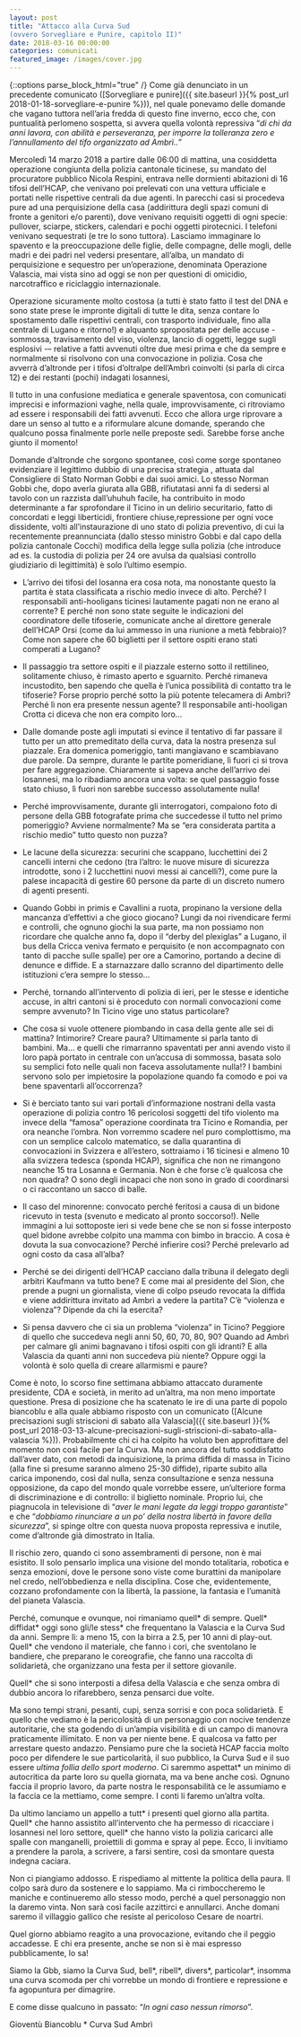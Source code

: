 ```yaml
---
layout: post
title: "Attacco alla Curva Sud
(ovvero Sorvegliare e Punire, capitolo II)"
date: 2018-03-16 00:00:00
categories: comunicati
featured_image: /images/cover.jpg
---
```

{::options parse_block_html="true" /}
Come già denunciato in un precedente comunicato ([Sorvegliare e punire]({{ site.baseurl }}{% post_url 2018-01-18-sorvegliare-e-punire %})), nel quale ponevamo delle domande che vagano tuttora nell’aria fredda di questo fine inverno, ecco che, con puntualità perlomeno sospetta, si avvera quella volontà repressiva “_di chi da anni lavora, con abilità e perseveranza, per imporre la tolleranza zero e l’annullamento del tifo organizzato ad Ambrì.._”

Mercoledì 14 marzo 2018 a partire dalle 06:00 di mattina, una cosiddetta operazione congiunta della polizia cantonale ticinese, su mandato del procuratore pubblico Nicola Respini, entrava nelle dormienti abitazioni di 16 tifosi dell’HCAP, che venivano poi prelevati con una vettura ufficiale e portati nelle rispettive centrali da due agenti. In parecchi casi si procedeva pure ad una perquisizione della casa (addirittura degli spazi comuni di fronte a genitori e/o parenti), dove venivano requisiti oggetti di ogni specie: pullover, sciarpe, stickers, calendari e pochi oggetti pirotecnici. I telefoni venivano sequestrati (e tre lo sono tuttora). 
Lasciamo immaginare lo spavento e la preoccupazione delle figlie, delle compagne, delle mogli, delle madri e dei padri nel vedersi presentare, all’alba, un mandato di perquisizione e sequestro per un’operazione, denominata Operazione Valascia, mai vista sino ad oggi se non per questioni di omicidio, narcotraffico e riciclaggio internazionale. 

Operazione sicuramente molto costosa (a tutti è stato fatto il test del DNA e sono state prese le impronte digitali di tutte le dita, senza contare lo spostamento dalle rispettivi centrali, con trasporto individuale, fino alla centrale di Lugano e ritorno!) e alquanto spropositata per delle accuse - sommossa, travisamento del viso, violenza, lancio di oggetti, legge sugli esplosivi -– relative a fatti avvenuti oltre due mesi prima e che da sempre e normalmente si risolvono con una convocazione in polizia. Cosa che avverrà d’altronde per i tifosi d’oltralpe dell’Ambrì coinvolti (si parla di circa 12) e dei restanti (pochi) indagati losannesi,

Il tutto in una confusione mediatica e generale spaventosa, con comunicati imprecisi e informazioni vaghe, nella quale, improvvisamente, ci ritroviamo ad essere i responsabili dei fatti avvenuti. 
Ecco che allora urge riprovare a dare un senso al tutto e a riformulare alcune domande, sperando che qualcuno possa finalmente porle nelle preposte sedi. Sarebbe forse anche giunto il momento!

Domande d’altronde che sorgono spontanee, così come sorge spontaneo evidenziare il legittimo dubbio di una precisa strategia , attuata dal Consigliere di Stato Norman Gobbi e dai suoi amici. Lo stesso Norman Gobbi che, dopo averla giurata alla GBB, rifiutatasi anni fa di sedersi al tavolo con un razzista dall’uhuhuh facile, ha contribuito in modo determinante a far sprofondare il Ticino in un delirio securitario, fatto di concordati e leggi liberticidi, frontiere chiuse,repressione per ogni voce dissidente, volti all’instaurazione di uno stato di polizia preventivo, di cui la recentemente preannunciata (dallo stesso ministro Gobbi e dal capo della polizia cantonale Cocchi) modifica della legge sulla polizia (che introduce ad es. la custodia di polizia per 24 ore avulsa da qualsiasi controllo giudiziario di legittimità) è solo l’ultimo esempio.

+ L’arrivo dei tifosi del losanna era cosa nota, ma nonostante questo la partita è stata classificata a rischio medio invece di alto. Perché? I responsabili anti-hooligans ticinesi lautamente pagati non ne erano al corrente? E perché non sono state seguite le indicazioni del coordinatore delle tifoserie, comunicate anche al direttore generale dell’HCAP Orsi (come da lui ammesso in una riunione a metà febbraio)? Come non sapere che 60 biglietti per il settore ospiti erano stati comperati a Lugano? 

+ Il passaggio tra settore ospiti e il piazzale esterno sotto il rettilineo, solitamente chiuso, è rimasto aperto e sguarnito. Perché rimaneva incustodito, ben sapendo che quella è l’unica possibilità di contatto tra le tifoserie? Forse proprio perché sotto la più potente telecamera di Ambrì? Perché lì non era presente nessun agente? Il responsabile anti-hooligan Crotta ci diceva che non era compito loro… 

+ Dalle domande poste agli imputati si evince il tentativo di far passare il tutto per un atto premeditato della curva, data la nostra presenza sul piazzale. Era domenica pomeriggio, tanti mangiavano e scambiavano due parole. Da sempre, durante le partite pomeridiane, lì fuori ci si trova per fare aggregazione. Chiaramente si sapeva anche dell’arrivo dei losannesi, ma lo ribadiamo ancora una volta: se quel passaggio fosse stato chiuso, lì fuori non sarebbe successo assolutamente nulla! 

+ Perché improvvisamente, durante gli interrogatori, compaiono foto di persone della GBB fotografate prima che succedesse il tutto nel primo pomeriggio? Avviene normalmente? Ma se “era considerata partita a rischio medio” tutto questo non puzza?

+ Le lacune della sicurezza: securini che scappano, lucchettini dei 2 cancelli interni che cedono (tra l’altro: le nuove misure di sicurezza introdotte, sono i 2 lucchettini nuovi messi ai cancelli?), come pure la palese incapacità di gestire 60 persone da parte di un discreto numero di agenti presenti.

+ Quando Gobbi in primis e Cavallini a ruota, propinano la versione della mancanza d’effettivi a che gioco giocano? Lungi da noi rivendicare fermi e controlli, che ognuno giochi la sua parte, ma non possiamo non ricordare che qualche anno fa, dopo il “derby del plexiglas” a Lugano, il bus della Cricca veniva fermato e perquisito (e non accompagnato con tanto di pacche sulle spalle) per ore a Camorino, portando a decine di denunce e diffide. E a starnazzare dallo scranno del dipartimento delle istituzioni c’era sempre lo stesso…

+ Perché, tornando all’intervento di polizia di ieri, per le stesse e identiche accuse, in altri cantoni si è proceduto con normali convocazioni come sempre avvenuto? In Ticino vige uno status particolare? 

+ Che cosa si vuole ottenere piombando in casa della gente alle sei di mattina? Intimorire? Creare paura? Ultimamente si parla tanto di bambini. Ma... e quelli che rimarranno spaventati per anni avendo visto il loro papà portato in centrale con un’accusa di sommossa, basata solo su semplici foto nelle quali non faceva assolutamente nulla!? I bambini servono solo per impietosire la popolazione quando fa comodo e poi va bene spaventarli all’occorrenza?

+ Si è berciato tanto sui vari portali d’informazione nostrani della vasta operazione di polizia contro 16 pericolosi soggetti del tifo violento ma invece della “famosa” operazione coordinata tra Ticino e Romandia, per ora neanche l’ombra. Non vorremmo scadere nel puro complottismo, ma con un semplice calcolo matematico, se dalla quarantina di convocazioni in Svizzera e all’estero, sottraiamo i 16 ticinesi e almeno 10 alla svizzera tedesca (sponda HCAP), significa che non ne rimangono neanche 15 tra Losanna e Germania. Non è che forse c’è qualcosa che non quadra? O sono degli incapaci che non sono in grado di coordinarsi o ci raccontano un sacco di balle.

+ Il caso del minorenne: convocato perché feritosi a causa di un bidone ricevuto in testa (svenuto e medicato al pronto soccorso!). Nelle immagini a lui sottoposte ieri si vede bene che se non si fosse interposto quel bidone avrebbe colpito una mamma con bimbo in braccio. A cosa è dovuta la sua convocazione? Perché infierire così? Perché prelevarlo ad ogni costo da casa all’alba? 

+  Perché se dei dirigenti dell’HCAP cacciano dalla tribuna il delegato degli arbitri Kaufmann va tutto bene? E come mai al presidente del Sion, che prende a pugni un giornalista, viene di colpo pseudo revocata la diffida e viene addirittura invitato ad Ambrì a vedere la partita? C’è “violenza e violenza”? Dipende da chi la esercita?

+  Si pensa davvero che ci sia un problema “violenza” in Ticino? Peggiore di quello che succedeva negli anni 50, 60, 70, 80, 90? Quando ad Ambrì per calmare gli animi bagnavano i tifosi ospiti con gli idranti?  E alla Valascia da quanti anni non succedeva più niente? Oppure oggi la volontà è solo quella di creare allarmismi e paure?

Come è noto, lo scorso fine settimana abbiamo attaccato duramente presidente, CDA e società, in merito ad un’altra, ma non meno importate questione. Presa di posizione che ha scatenato le ire di una parte di popolo biancoblu e alla quale abbiamo risposto con un comunicato ([Alcune precisazioni sugli striscioni di sabato alla Valascia]({{ site.baseurl }}{% post_url 2018-03-13-alcune-precisazioni-sugli-striscioni-di-sabato-alla-valascia %})). Probabilmente chi ci ha colpito ha voluto ben approfittare del momento non così facile per la Curva. Ma non ancora del tutto soddisfatto dall’aver dato, con metodi da inquisizione, la prima diffida di massa in Ticino (alla fine si presume saranno almeno 25-30 diffide), riparte subito alla carica imponendo, così dal nulla, senza consultazione e senza nessuna opposizione, da capo del mondo quale vorrebbe essere, un’ulteriore forma di discriminazione e di controllo: il biglietto nominale. Proprio lui, che piagnucola in televisione di “_aver le mani legate da leggi troppo garantiste_” e che “_dobbiamo rinunciare a un po’ della nostra libertà in favore della sicurezza_”, si spinge oltre con questa nuova proposta repressiva e inutile, come d’altronde già dimostrato in Italia. 

Il rischio zero, quando ci sono assembramenti di persone, non è mai esistito. Il solo pensarlo implica una visione del mondo totalitaria, robotica e senza emozioni, dove le persone sono viste come burattini da manipolare nel credo, nell’obbedienza e nella disciplina. Cose che, evidentemente, cozzano profondamente con la libertà, la passione, la fantasia e l’umanità del pianeta Valascia.
 
Perché, comunque e ovunque, noi rimaniamo quell* di sempre. Quell\* diffidat\* oggi sono gli/le stess\* che frequentano la Valascia e la Curva Sud da anni. Sempre lì: a meno 15, con la birra a 2.5, per 10 anni di play-out. Quell\* che vendono il materiale, che fanno i cori, che sventolano le bandiere, che preparano le coreografie, che fanno una raccolta di solidarietà, che organizzano una festa per il settore giovanile. 

Quell\* che si sono interposti a difesa della Valascia e che senza ombra di dubbio ancora lo rifarebbero, senza pensarci due volte. 
 
Ma sono tempi strani, pesanti, cupi, senza sorrisi e con poca solidarietà. E quello che vediamo è la pericolosità di un personaggio con nocive tendenze autoritarie, che sta godendo di un’ampia visibilità e di un campo di manovra praticamente illimitato. E non va per niente bene. E qualcosa va fatto per arrestare questo andazzo. Pensiamo pure che la società HCAP faccia molto poco per difendere le sue particolarità, il suo pubblico, la Curva Sud e il suo essere _ultima follia dello sport moderno_. Ci saremmo aspettat\* un minimo di autocritica da parte loro su quella giornata, ma va bene anche così. Ognuno faccia il proprio lavoro, da parte nostra le responsabilità ce le assumiamo e la faccia ce la mettiamo, come sempre. I conti li faremo un’altra volta.

Da ultimo lanciamo un appello a tutt\* i presenti quel giorno alla partita. Quell\* che hanno assistito all’intervento che ha permesso di ricacciare i losannesi nel loro settore, quell\* che hanno visto la polizia caricarci alle spalle con manganelli, proiettili di gomma e spray al pepe. Ecco, li invitiamo a prendere la parola, a scrivere, a farsi sentire, così da smontare questa indegna caciara.

Non ci piangiamo addosso. E rispediamo al mittente la politica della paura. Il colpo sarà duro da sostenere e lo sappiamo. Ma ci rimboccheremo le maniche e continueremo allo stesso modo, perché a quel personaggio non la daremo vinta. Non sarà così facile azzittirci e annullarci. Anche domani saremo il villaggio gallico che resiste al pericoloso Cesare de noartri.

Quel giorno abbiamo reagito a una provocazione, evitando che il peggio accadesse. 
E chi era presente, anche se non si è mai espresso pubblicamente, lo sa!
 
Siamo la Gbb, siamo la Curva Sud, bell\*, ribell\*, divers\*, particolar\*, insomma una curva scomoda per chi vorrebbe un mondo di frontiere e repressione e fa agopuntura per dimagrire.

E come disse qualcuno in passato: “_In ogni caso nessun rimorso_”.

Gioventù Biancoblu * Curva Sud Ambrì
